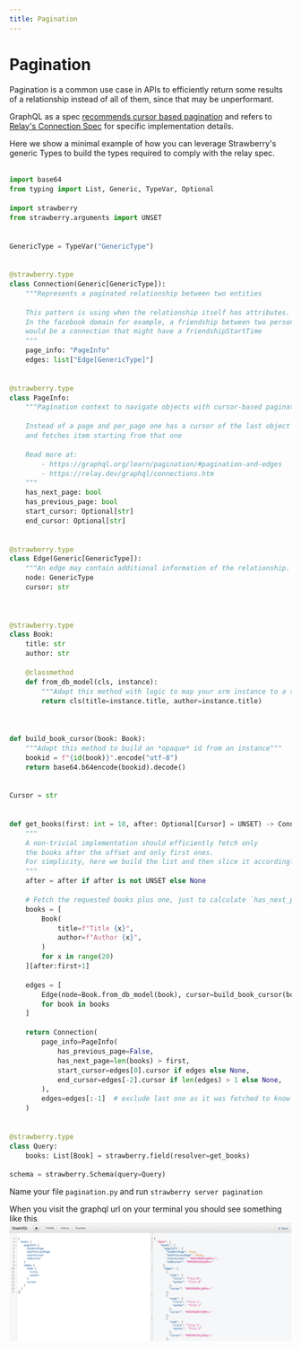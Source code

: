 ```yaml
---
title: Pagination
---
```


# Pagination

Pagination is a common use case in APIs to efficiently return some results of a relationship instead of all of them, since that may be unperformant.

GraphQL as a spec [recommends cursor based pagination](https://graphql.org/learn/pagination/) and refers to [Relay's Connection Spec](https://relay.dev/graphql/connections.htm) for specific implementation details.

Here we show a minimal example of how you can leverage Strawberry's generic Types 
to build the types required to comply with the relay spec.

```python

import base64
from typing import List, Generic, TypeVar, Optional

import strawberry
from strawberry.arguments import UNSET


GenericType = TypeVar("GenericType")


@strawberry.type
class Connection(Generic[GenericType]):
    """Represents a paginated relationship between two entities
    
    This pattern is using when the relationship itself has attributes.
    In the facebook domain for example, a friendship between two persons
    would be a connection that might have a friendshipStartTime
    """
    page_info: "PageInfo"
    edges: list["Edge[GenericType]"]


@strawberry.type
class PageInfo:
    """Pagination context to navigate objects with cursor-based pagination
    
    Instead of a page and per_page one has a cursor of the last object
    and fetches item starting from that one

    Read more at: 
        - https://graphql.org/learn/pagination/#pagination-and-edges
        - https://relay.dev/graphql/connections.htm
    """
    has_next_page: bool
    has_previous_page: bool
    start_cursor: Optional[str]
    end_cursor: Optional[str]


@strawberry.type
class Edge(Generic[GenericType]):
    """An edge may contain additional information of the relationship. This is the trivial case"""
    node: GenericType
    cursor: str



@strawberry.type
class Book:
    title: str
    author: str

    @classmethod
    def from_db_model(cls, instance):
        """Adapt this method with logic to map your orm instance to a strawberry decorated class"""
        return cls(title=instance.title, author=instance.title)



def build_book_cursor(book: Book):
    """Adapt this method to build an *opaque* id from an instance"""
    bookid = f"{id(book)}".encode("utf-8")
    return base64.b64encode(bookid).decode()


Cursor = str


def get_books(first: int = 10, after: Optional[Cursor] = UNSET) -> Connection[Book]:
    """
    A non-trivial implementation should efficiently fetch only 
    the books after the offset and only first ones.
    For simplicity, here we build the list and then slice it accordingly
    """
    after = after if after is not UNSET else None

    # Fetch the requested books plus one, just to calculate `has_next_page`
    books = [
        Book(
            title=f"Title {x}",
            author=f"Author {x}",
        )
        for x in range(20)
    ][after:first+1]

    edges = [
        Edge(node=Book.from_db_model(book), cursor=build_book_cursor(book)) 
        for book in books
    ]

    return Connection(
        page_info=PageInfo(
            has_previous_page=False,
            has_next_page=len(books) > first,
            start_cursor=edges[0].cursor if edges else None,
            end_cursor=edges[-2].cursor if len(edges) > 1 else None,
        ),
        edges=edges[:-1]  # exclude last one as it was fetched to know if there is a next page
    )


@strawberry.type
class Query:
    books: List[Book] = strawberry.field(resolver=get_books)

schema = strawberry.Schema(query=Query)
```

Name your file `pagination.py` and run `strawberry server pagination`

When you visit the graphql url on your terminal you should see something like this
<img src="../images/pagination-graphiql-screenshot.png" alt="A view of the GraphiQL interface with a example pagination query"/>

